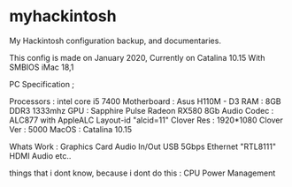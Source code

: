 # myhackintosh
My Hackintosh configuration backup, and documentaries.

This config is made on January 2020, Currently on Catalina 10.15
With SMBIOS iMac 18,1

PC Specification ;

Processors    : intel core i5 7400
Motherboard   : Asus H110M - D3
RAM           : 8GB DDR3 1333mhz
GPU           : Sapphire Pulse Radeon RX580 8Gb
Audio Codec   : ALC877 with AppleALC Layout-id "alcid=11"
Clover Res    : 1920*1080
Clover Ver    : 5000
MacOS         : Catalina 10.15

Whats Work :
Graphics Card
Audio In/Out
USB 5Gbps
Ethernet "RTL8111"
HDMI Audio
etc..

things that i dont know, because i dont do this :
CPU Power Management
